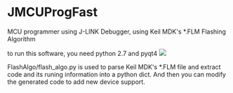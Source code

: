 # JMCUProgFast
 MCU programmer using J-LINK Debugger, using Keil MDK's *.FLM Flashing Algorithm
 
to run this software, you need python 2.7 and pyqt4
![](https://github.com/XIVN1987/JMCUProgFast/blob/master/%E6%88%AA%E5%9B%BE.jpg)

FlashAlgo/flash_algo.py is used to parse Keil MDK's *.FLM file and extract code and its runing information into a python dict. And then you can modify the generated code to add new device support.
